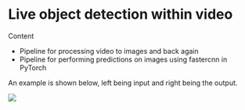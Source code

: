 # Live object detection within video

Content

* Pipeline for processing video to images and back again
* Pipeline for performing predictions on images using fastercnn in PyTorch

An example is shown below, left being input and right being the output. 

![](test_video_combine.gif)